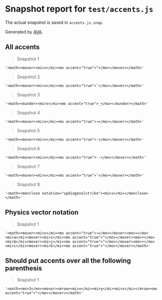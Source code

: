 # Snapshot report for `test/accents.js`

The actual snapshot is saved in `accents.js.snap`.

Generated by [AVA](https://ava.li).

## All accents

> Snapshot 1

    '<math><mover><mi>x</mi><mo accent="true">^</mo></mover></math>'

> Snapshot 2

    '<math><mover><mi>x</mi><mo accent="true">‾</mo></mover></math>'

> Snapshot 3

    '<math><munder><mi>x</mi><mo accent="true">_</mo></munder></math>'

> Snapshot 4

    '<math><mover><mi>x</mi><mo accent="true">→</mo></mover></math>'

> Snapshot 5

    '<math><mover><mi>x</mi><mo accent="true">⋅</mo></mover></math>'

> Snapshot 6

    '<math><mover><mi>x</mi><mo accent="true">⋅⋅</mo></mover></math>'

> Snapshot 7

    '<math><mover><mi>x</mi><mo accent="true">˜</mo></mover></math>'

> Snapshot 8

    '<math><menclose notation="updiagonalstrike"><mi>x</mi></menclose></math>'

## Physics vector notation

> Snapshot 1

    '<math><mover><mi>x</mi><mo accent="true">→</mo></mover><mo>=</mo><mi>a</mi><mover><mi>i</mi><mo accent="true">^</mo></mover><mo>+</mo><mi>b</mi><mover><mi>j</mi><mo accent="true">^</mo></mover><mo>+</mo><mi>c</mi><mover><mi>k</mi><mo accent="true">^</mo></mover></math>'

## Should put accents over all the following parenthesis

> Snapshot 1

    '<math><mn>3</mn><mover><mrow><mi>x</mi><mi>y</mi><mi>z</mi></mrow><mo accent="true">^</mo></mover></math>'
